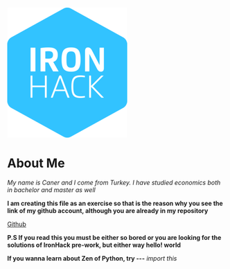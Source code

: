 ![](ironhack.png)


# About Me

*My name is Caner and I come from Turkey. I have studied economics both in bachelor and master as well*


**I am creating this file as an exercise so that is the reason why you see the link of my github account, although you are already in my repository**


[Github](https://github.com/cabulut)


**P.S If you read this you must be either so bored or you are looking for the solutions of IronHack pre-work, but either way hello! world**

**If you wanna learn about Zen of Python, try ---** *import this*


